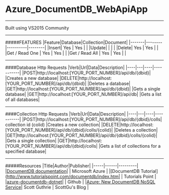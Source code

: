 # Azure_DocumentDB_WebApiApp

---

Built using VS2015 Community

---

#####FEATURES
|Feature|Database|Collection|Document|
|-------|--------|----------|--------|
|Insert| Yes | Yes | |
|Update| | | |
|Delete| Yes | Yes | |
|Get / Read One | Yes | Yes | |
|Get / Read All | Yes | Yes | |

---

####Database Http Requests
|Verb|Url|Data|Description|
|----|---|----|-----------|
|POST|http://localhost:[YOUR_PORT_NUMBER]/api/db/{dbid}| |Creates a new database|
|DELETE|http://localhost:[YOUR_PORT_NUMBER]/api/db/{dbid}| |Deletes a database|
|GET|http://localhost:[YOUR_PORT_NUMBER]/api/db/{dbid}| |Gets a single database|
|GET|http://localhost:[YOUR_PORT_NUMBER]/api/db| |Gets a list of all databases|

---

####Collection Http Requests
|Verb|Url|Data|Description|
|----|---|----|-----------|
|POST|http://localhost:[YOUR_PORT_NUMBER]/api/db/{dbid}/colls| collection id (colid) |Creates a new collection|
|DELETE|http://localhost:[YOUR_PORT_NUMBER]/api/db/{dbid}/colls/{colid}| |Deletes a collection|
|GET|http://localhost:[YOUR_PORT_NUMBER]/api/db/{dbid}/colls/{colid}| |Gets a single collection|
|GET|http://localhost:[YOUR_PORT_NUMBER]/api/db/{dbid}/colls| |Gets a list of collections for a specified database|

---

#####Resources
|Title|Author|Publisher|
|-----|------|---------|
|[DocumentDB documentation](https://azure.microsoft.com/en-us/documentation/services/documentdb/)| | Microsoft Azure |
|[DocumentDB Tutorial](http://www.tutorialspoint.com/documentdb/index.htm| | Tutorials Point |
|[azure-documentdb-dotnet](https://github.com/Azure/azure-documentdb-dotnet)| | Github |
|[Azure: New DocumentDB NoSQL Service](http://weblogs.asp.net/scottgu/azure-new-documentdb-nosql-service-new-search-service-new-sql-alwayson-vm-template-and-more)| Scott Guthrie | ScottGu's Blog |

